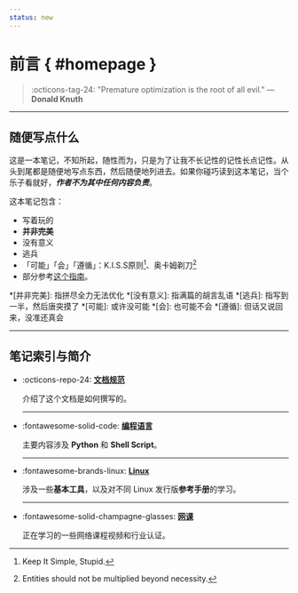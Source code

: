 ```yaml
---
status: new
---
```


前言 { #homepage }
==================

> :octicons-tag-24: "Premature optimization is the root of all evil." —  **Donald Knuth**

---

随便写点什么
------------

这是一本笔记，不知所起，随性而为，只是为了让我不长记性的记性长点记性。从头到尾都是随便地写点东西，然后随便地列进去。如果你碰巧读到这本笔记，当个乐子看就好，***作者不为其中任何内容负责***。

这本笔记包含：
    
-   写着玩的
-   **并非完美**
-   没有意义
-   逃兵    
-   「可能」「会」「遵循」：K.I.S.S原则[^1]、奥卡姆剃刀[^2]
-   部分参考[这个指南][guid]。
    
[^1]: Keep It Simple, Stupid.
[^2]: Entities should not be multiplied beyond necessity.

*[并非完美]: 指拼尽全力无法优化
*[没有意义]: 指满篇的胡言乱语
*[逃兵]: 指写到一半，然后唐突摸了
*[可能]: 或许没可能
*[会]: 也可能不会
*[遵循]: 但话又说回来，没准还真会
    
  [guid]: https://github.com/sparanoid/chinese-copywriting-guidelines "中文文案排版指北"

---

笔记索引与简介
------------------

-   :octicons-repo-24: [**文档规范**][fundamentals]

    介绍了这个文档是如何撰写的。

      [fundamentals]: fundamentals/index.md

    ---

-   :fontawesome-solid-code: [**编程语言**][programming]

    主要内容涉及 **Python** 和 **Shell Script**。

      [programming]: programming/index.md

    ---

-   :fontawesome-brands-linux: [**Linux**][linux]

    涉及一些**基本工具**，以及对不同 Linux 发行版**参考手册**的学习。

      [linux]: linux/index.md

    ---

-   :fontawesome-solid-champagne-glasses: [**网课**][class]

    正在学习的一些网络课程视频和行业认证。

      [class]: courses/index.md
